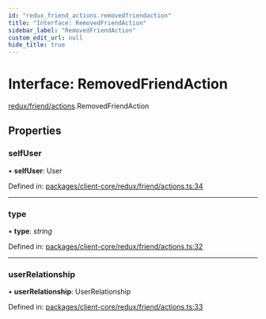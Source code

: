 ```yaml
---
id: "redux_friend_actions.removedfriendaction"
title: "Interface: RemovedFriendAction"
sidebar_label: "RemovedFriendAction"
custom_edit_url: null
hide_title: true
---
```


# Interface: RemovedFriendAction

[redux/friend/actions](../modules/redux_friend_actions.md).RemovedFriendAction

## Properties

### selfUser

• **selfUser**: User

Defined in: [packages/client-core/redux/friend/actions.ts:34](https://github.com/xr3ngine/xr3ngine/blob/66a84a950/packages/client-core/redux/friend/actions.ts#L34)

___

### type

• **type**: *string*

Defined in: [packages/client-core/redux/friend/actions.ts:32](https://github.com/xr3ngine/xr3ngine/blob/66a84a950/packages/client-core/redux/friend/actions.ts#L32)

___

### userRelationship

• **userRelationship**: UserRelationship

Defined in: [packages/client-core/redux/friend/actions.ts:33](https://github.com/xr3ngine/xr3ngine/blob/66a84a950/packages/client-core/redux/friend/actions.ts#L33)
